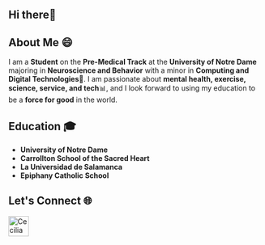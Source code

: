 ## Hi there👋

<!--
**cpino2/cpino2** is a ✨ _special_ ✨ repository because its `README.md` (this file) appears on your GitHub profile.

Here are some ideas to get you started:

- 🔭 I’m currently working on ...
- 🌱 I’m currently learning ...
- 👯 I’m looking to collaborate on ...
- 🤔 I’m looking for help with ...
- 💬 Ask me about ...
- 📫 How to reach me: ..
- 😄 Pronouns: ...
- ⚡ Fun fact: ...
-->

## About Me 😄
I am a **Student** on the **Pre-Medical Track** at the **University of Notre Dame** majoring in **Neuroscience and Behavior** with a minor in **Computing and Digital Technologies**🏰. I am passionate about **mental health, exercise, science, service, and tech**📊, and I look forward to using my education to be a **force for good** in the world.

## Education 🎓
- **University of Notre Dame**
- **Carrollton School of the Sacred Heart**
- **La Universidad de Salamanca**
- **Epiphany Catholic School**

## Let's Connect 🌐
<a href="https://www.linkedin.com/in/cecilia-pino-004846289/">
  <img align="left" alt="Cecilia Pino | LinkedIN" width="40px" src="assets/twitter-logo.png"/>
</a>
